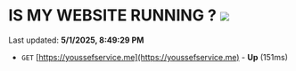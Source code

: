 # IS MY WEBSITE RUNNING ? [![](https://img.shields.io/static/v1?label=Sponsor&message=%E2%9D%A4&logo=GitHub&color=%23fe8e86)](https://github.com/sponsors/Youssef-Lehmam)

Last updated: **5/1/2025, 8:49:29 PM**

- `GET` [https://youssefservice.me](https://youssefservice.me) - **Up** (151ms)
